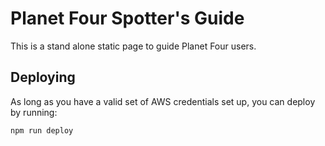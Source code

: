 # Planet Four Spotter's Guide
This is a stand alone static page to guide Planet Four users.


## Deploying

As long as you have a valid set of AWS credentials set up, you can deploy by running:

```
npm run deploy
```
